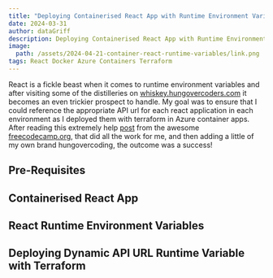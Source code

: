 ```yaml
---
title: "Deploying Containerised React App with Runtime Environment Variables"
date: 2024-03-31
author: dataGriff
description: Deploying Containerised React App with Runtime Environment Variables
image:
  path: /assets/2024-04-21-container-react-runtime-variables/link.png
tags: React Docker Azure Containers Terraform
---
```


React is a fickle beast when it comes to runtime environment variables and after visiting some of the distilleries on [whiskey.hungovercoders.com](whiskey.hungovercoders.com) it becomes an even trickier prospect to handle. My goal was to ensure that I could reference the appropriate API url for each react application in each environment as I deployed them with terraform in Azure container apps. After reading this extremely help [post](https://www.freecodecamp.org/news/how-to-implement-runtime-environment-variables-with-create-react-app-docker-and-nginx-7f9d42a91d70/) from the awesome [freecodecamp.org](https://www.freecodecamp.org/), that did all the work for me, and then adding a little of my own brand hungovercoding, the outcome was a success!

## Pre-Requisites

## Containerised React App

## React Runtime Environment Variables

## Deploying Dynamic API URL Runtime Variable with Terraform